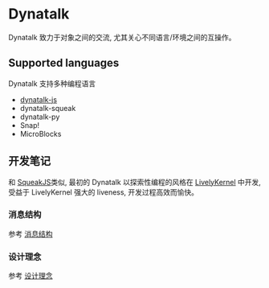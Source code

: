 # Dynatalk

Dynatalk 致力于对象之间的交流, 尤其关心不同语言/环境之间的互操作。

## Supported languages

Dynatalk 支持多种编程语言

- [dynatalk-js](https://github.com/wwj718/dynatalk-js)
- dynatalk-squeak
- dynatalk-py
- Snap!
- MicroBlocks

## 开发笔记

<!--"软件只是心智成熟的副产品", 思考本身是更重要的, 记录它们-->

和 [SqueakJS](https://github.com/codefrau/SqueakJS)类似, 最初的 Dynatalk 以探索性编程的风格在 [LivelyKernel](https://github.com/LivelyKernel/LivelyKernel) 中开发, 受益于 LivelyKernel 强大的 liveness, 开发过程高效而愉快。

### 消息结构

参考 [消息结构](./docs/消息结构.md)

### 设计理念

参考 [设计理念](./docs/设计理念.md)